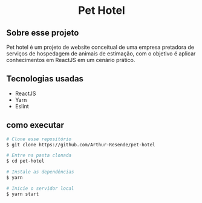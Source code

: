 <h1 align="center">Pet Hotel</h1>

## Sobre esse projeto

Pet hotel é um projeto de website conceitual de uma empresa pretadora de serviços de hospedagem de animais de estimação, com o objetivo é aplicar conhecimentos em ReactJS em um cenário prático.

## Tecnologias usadas

- ReactJS
- Yarn
- Eslint

## como executar

``` bash
# Clone esse repositório
$ git clone https://github.com/Arthur-Resende/pet-hotel

# Entre na pasta clonada
$ cd pet-hotel

# Instale as dependências
$ yarn

# Inicie o servidor local
$ yarn start
```

